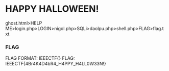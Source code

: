 # HAPPY HALLOWEEN!
ghost.html>HELP ME>login.php>LOGIN>nigol.php>SQLi>daolpu.php>shell.php>FLAG>flag.txt

### FLAG
FLAG FORMAT: IEEECTF{}
FLAG: IEEECTF{4Br4K4D4bR4_H4PPY_H4LL0W33N!}
